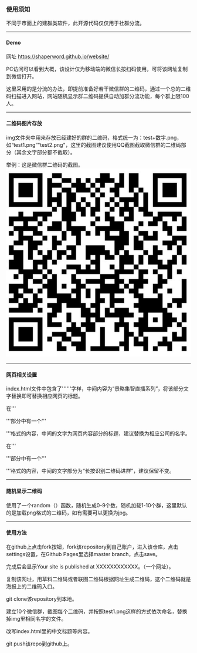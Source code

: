 ### 使用须知

不同于市面上的建群类软件，此开源代码仅仅用于社群分流。

---

#### Demo

网址 https://shaperword.github.io/website/

PC访问可以看到大概，该设计仅为移动端的微信长按扫码使用，可将该网址复制到微信打开。

这里采用的是分流的办法，即提前准备好若干微信群的二维码，通过一个总的二维码扫描进入网站，网站随机显示群二维码提供自动加群分流功能，每个群上限100人。

---

#### 二维码图片存放

img文件夹中用来存放已经建好的群的二维码，格式统一为：test+数字.png，如“test1.png”"test2.png"，这里的截图建议使用QQ截图截取微信群的二维码部分（其余文字部分都不截取）。



举例：这是微信群二维码的截图。![](https://github.com/shaperword/website/blob/master/img/test1.png)

---

#### 网页相关设置

index.html文件中包含了'''<title></title>'''字样，中间内容为“景略集智直播系列”，将该部分文字替换即可替换相应网页的标题。

在'''<div id="word">'''部分中有一个'''<p></p>'''格式的内容，中间的文字为网页内容部分的标题，建议替换为相应公司的名字。

在'''<div id="subword">'''部分中有一个'''<p></p>'''格式的内容，中间的文字部分为“长按识别二维码进群”，建议保留不变。

---



#### 随机显示二维码

使用了一个random（）函数，随机生成0-9个数，随机加载1-10个群，这里默认的是加载png格式的二维码，如有需要可以更换为jpg。

---

#### 使用方法

在github上点击fork按钮，fork该repository到自己账户，进入该仓库，点击settings设置，在Github Pages里选择master branch，点击save。

完成后会显示Your site is published at XXXXXXXXXXXX。（一个网址）。

复制该网址，用草料二维码或者联图二维码根据网址生成二维码，这个二维码就是海报上的二维码入口。

git clone该repository到本地。

建立10个微信群，截图每个二维码，并按照test1.png这样的方式依次命名，替换掉img里相同名字的文件。

改写index.html里的中文标题等内容。

git push该repo到github上。





